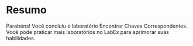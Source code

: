 # Resumo

Parabéns! Você concluiu o laboratório Encontrar Chaves Correspondentes. Você pode praticar mais laboratórios no LabEx para aprimorar suas habilidades.
